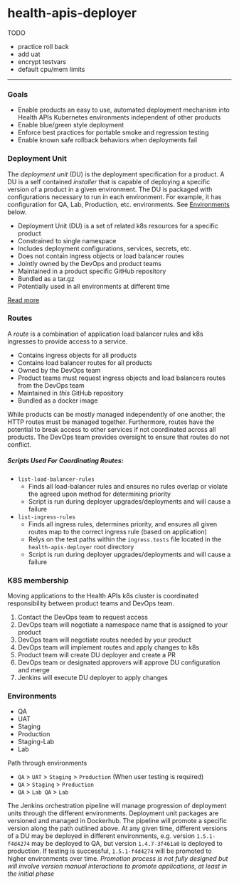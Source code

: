 # health-apis-deployer

TODO
- practice roll back
- add uat
- encrypt testvars
- default cpu/mem limits 

---


### Goals
- Enable products an easy to use, automated deployment mechanism into Health APIs Kubernetes 
  environments independent of other products
- Enable blue/green style deployment
- Enforce best practices for portable smoke and regression testing
- Enable known safe rollback behaviors when deployments fail


### Deployment Unit
The _deployment unit_ (DU) is the deployment specification for a product. A DU is a self contained
_installer_ that is capable of deploying a specific version of a product in a given environment.
The DU is packaged with configurations necessary to run in each environment. For example, it has
configuration for QA, Lab, Production, etc. environments. See [Environments](#environments) below.


- Deployment Unit (DU) is a set of related k8s resources for a specific product
- Constrained to single namespace
- Includes deployment configurations, services, secrets, etc.
- Does not contain ingress objects or load balancer routes
- Jointly owned by the DevOps and product teams
- Maintained in a product specific GitHub repository
- Bundled as a tar.gz
- Potentially used in all environments at different time

[Read more](deployment-unit.md)


### Routes
A _route_ is a combination of application load balancer rules and k8s ingresses to provide
access to a service.

- Contains ingress objects for all products
- Contains load balancer routes for all products
- Owned by the DevOps team
- Product teams must request ingress objects and load balancers routes from the DevOps team
- Maintained in _this_ GitHub repository
- Bundled as a docker image

While products can be mostly managed independently of one another, the HTTP routes must be
managed together. Furthermore, routes have the potential to break access to other services if not
coordinated across all products. The DevOps team provides oversight to ensure that routes do not
conflict.

##### Scripts Used For Coordinating Routes:

- `list-load-balancer-rules`
  - Finds all load-balancer rules and ensures no rules overlap or violate the agreed upon method for determining priority
  - Script is run during deployer upgrades/deployments and will cause a failure 
- `list-ingress-rules`
  - Finds all ingress rules, determines priority, and ensures all given routes map to the correct ingress rule (based on application)
  - Relys on the test paths within the `ingress.tests` file located in the `health-apis-deployer` root directory
  - Script is run during deployer upgrades/deployments and will cause a failure

### K8S membership
Moving applications to the Health APIs k8s cluster is coordinated responsibility between product
teams and DevOps team.

1. Contact the DevOps team to request access
2. DevOps team will negotiate a namespace name that is assigned to your product
3. DevOps team will negotiate routes needed by your product
4. DevOps team will implement routes and apply changes to k8s
5. Product team will create DU deployer and create a PR
6. DevOps team or designated approvers will approve DU configuration and merge
7. Jenkins will execute DU deployer to apply changes

### Environments
- QA
- UAT
- Staging
- Production
- Staging-Lab
- Lab

Path through environments
- `QA` > `UAT` > `Staging` > `Production` (When user testing is required)
- `QA` > `Staging` > `Production`
- `QA` > `Lab QA` > `Lab`

The Jenkins orchestration pipeline will manage progression of deployment units through the
different environments. Deployment unit packages are versioned and managed in Dockerhub. The
pipeline will promote a specific version along the path outlined above. At any given time,
different versions of a DU may be deployed in different environments, e.g. version `1.5.1-f4d4274`
may be deployed to QA, but version `1.4.7-3f461a0` is deployed to production. If testing is
successful, `1.5.1-f4d4274` will be promoted to higher environments over time. 
_Promotion process is not fully designed but will involve version manual interactions to promote
applications, at least in the initial phase_